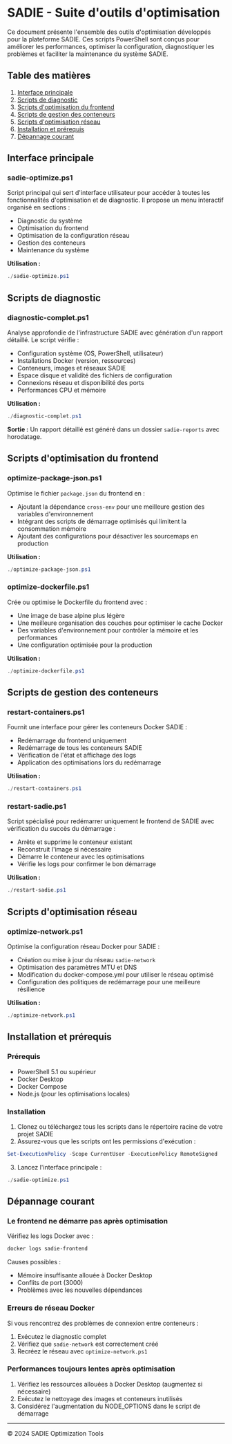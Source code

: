 # SADIE - Suite d'outils d'optimisation

Ce document présente l'ensemble des outils d'optimisation développés pour la plateforme SADIE. Ces scripts PowerShell sont conçus pour améliorer les performances, optimiser la configuration, diagnostiquer les problèmes et faciliter la maintenance du système SADIE.

## Table des matières

1. [Interface principale](#interface-principale)
2. [Scripts de diagnostic](#scripts-de-diagnostic)
3. [Scripts d'optimisation du frontend](#scripts-doptimisation-du-frontend)
4. [Scripts de gestion des conteneurs](#scripts-de-gestion-des-conteneurs)
5. [Scripts d'optimisation réseau](#scripts-doptimisation-réseau)
6. [Installation et prérequis](#installation-et-prérequis)
7. [Dépannage courant](#dépannage-courant)

## Interface principale

### sadie-optimize.ps1

Script principal qui sert d'interface utilisateur pour accéder à toutes les fonctionnalités d'optimisation et de diagnostic. Il propose un menu interactif organisé en sections :

- Diagnostic du système
- Optimisation du frontend
- Optimisation de la configuration réseau
- Gestion des conteneurs
- Maintenance du système

**Utilisation :**
```powershell
./sadie-optimize.ps1
```

## Scripts de diagnostic

### diagnostic-complet.ps1

Analyse approfondie de l'infrastructure SADIE avec génération d'un rapport détaillé. Le script vérifie :

- Configuration système (OS, PowerShell, utilisateur)
- Installations Docker (version, ressources)
- Conteneurs, images et réseaux SADIE
- Espace disque et validité des fichiers de configuration
- Connexions réseau et disponibilité des ports
- Performances CPU et mémoire

**Utilisation :**
```powershell
./diagnostic-complet.ps1
```

**Sortie :**
Un rapport détaillé est généré dans un dossier `sadie-reports` avec horodatage.

## Scripts d'optimisation du frontend

### optimize-package-json.ps1

Optimise le fichier `package.json` du frontend en :
- Ajoutant la dépendance `cross-env` pour une meilleure gestion des variables d'environnement
- Intégrant des scripts de démarrage optimisés qui limitent la consommation mémoire
- Ajoutant des configurations pour désactiver les sourcemaps en production

**Utilisation :**
```powershell
./optimize-package-json.ps1
```

### optimize-dockerfile.ps1

Crée ou optimise le Dockerfile du frontend avec :
- Une image de base alpine plus légère
- Une meilleure organisation des couches pour optimiser le cache Docker
- Des variables d'environnement pour contrôler la mémoire et les performances
- Une configuration optimisée pour la production

**Utilisation :**
```powershell
./optimize-dockerfile.ps1
```

## Scripts de gestion des conteneurs

### restart-containers.ps1

Fournit une interface pour gérer les conteneurs Docker SADIE :
- Redémarrage du frontend uniquement
- Redémarrage de tous les conteneurs SADIE
- Vérification de l'état et affichage des logs
- Application des optimisations lors du redémarrage

**Utilisation :**
```powershell
./restart-containers.ps1
```

### restart-sadie.ps1

Script spécialisé pour redémarrer uniquement le frontend de SADIE avec vérification du succès du démarrage :
- Arrête et supprime le conteneur existant
- Reconstruit l'image si nécessaire
- Démarre le conteneur avec les optimisations
- Vérifie les logs pour confirmer le bon démarrage

**Utilisation :**
```powershell
./restart-sadie.ps1
```

## Scripts d'optimisation réseau

### optimize-network.ps1

Optimise la configuration réseau Docker pour SADIE :
- Création ou mise à jour du réseau `sadie-network`
- Optimisation des paramètres MTU et DNS
- Modification du docker-compose.yml pour utiliser le réseau optimisé
- Configuration des politiques de redémarrage pour une meilleure résilience

**Utilisation :**
```powershell
./optimize-network.ps1
```

## Installation et prérequis

### Prérequis
- PowerShell 5.1 ou supérieur
- Docker Desktop
- Docker Compose
- Node.js (pour les optimisations locales)

### Installation

1. Clonez ou téléchargez tous les scripts dans le répertoire racine de votre projet SADIE
2. Assurez-vous que les scripts ont les permissions d'exécution :
```powershell
Set-ExecutionPolicy -Scope CurrentUser -ExecutionPolicy RemoteSigned
```
3. Lancez l'interface principale :
```powershell
./sadie-optimize.ps1
```

## Dépannage courant

### Le frontend ne démarre pas après optimisation

Vérifiez les logs Docker avec :
```powershell
docker logs sadie-frontend
```

Causes possibles :
- Mémoire insuffisante allouée à Docker Desktop
- Conflits de port (3000)
- Problèmes avec les nouvelles dépendances

### Erreurs de réseau Docker

Si vous rencontrez des problèmes de connexion entre conteneurs :
1. Exécutez le diagnostic complet
2. Vérifiez que `sadie-network` est correctement créé
3. Recréez le réseau avec `optimize-network.ps1`

### Performances toujours lentes après optimisation

1. Vérifiez les ressources allouées à Docker Desktop (augmentez si nécessaire)
2. Exécutez le nettoyage des images et conteneurs inutilisés
3. Considérez l'augmentation du NODE_OPTIONS dans le script de démarrage

---

© 2024 SADIE Optimization Tools 
